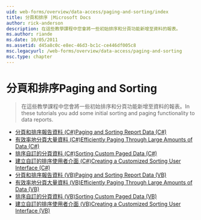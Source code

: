 ```yaml
---
uid: web-forms/overview/data-access/paging-and-sorting/index
title: 分頁和排序 |Microsoft Docs
author: rick-anderson
description: 在這些教學課程中您會將一些初始排序和分頁功能新增至資料的報表。
ms.author: riande
ms.date: 10/05/2011
ms.assetid: d45a8c0c-e8ec-46d3-bc1c-ce446df005c8
msc.legacyurl: /web-forms/overview/data-access/paging-and-sorting
msc.type: chapter
---
```

<a name="paging-and-sorting"></a><span data-ttu-id="068d2-103">分頁和排序</span><span class="sxs-lookup"><span data-stu-id="068d2-103">Paging and Sorting</span></span>
====================
> <span data-ttu-id="068d2-104">在這些教學課程中您會將一些初始排序和分頁功能新增至資料的報表。</span><span class="sxs-lookup"><span data-stu-id="068d2-104">In these tutorials you add some initial sorting and paging functionality to data reports.</span></span>


- [<span data-ttu-id="068d2-105">分頁和排序報告資料 (C#)</span><span class="sxs-lookup"><span data-stu-id="068d2-105">Paging and Sorting Report Data (C#)</span></span>](paging-and-sorting-report-data-cs.md)
- [<span data-ttu-id="068d2-106">有效率地分頁大量資料 (C#)</span><span class="sxs-lookup"><span data-stu-id="068d2-106">Efficiently Paging Through Large Amounts of Data (C#)</span></span>](efficiently-paging-through-large-amounts-of-data-cs.md)
- [<span data-ttu-id="068d2-107">排序自訂的分頁資料 (C#)</span><span class="sxs-lookup"><span data-stu-id="068d2-107">Sorting Custom Paged Data (C#)</span></span>](sorting-custom-paged-data-cs.md)
- [<span data-ttu-id="068d2-108">建立自訂的排序使用者介面 (C#)</span><span class="sxs-lookup"><span data-stu-id="068d2-108">Creating a Customized Sorting User Interface (C#)</span></span>](creating-a-customized-sorting-user-interface-cs.md)
- [<span data-ttu-id="068d2-109">分頁和排序報告資料 (VB)</span><span class="sxs-lookup"><span data-stu-id="068d2-109">Paging and Sorting Report Data (VB)</span></span>](paging-and-sorting-report-data-vb.md)
- [<span data-ttu-id="068d2-110">有效率地分頁大量資料 (VB)</span><span class="sxs-lookup"><span data-stu-id="068d2-110">Efficiently Paging Through Large Amounts of Data (VB)</span></span>](efficiently-paging-through-large-amounts-of-data-vb.md)
- [<span data-ttu-id="068d2-111">排序自訂的分頁資料 (VB)</span><span class="sxs-lookup"><span data-stu-id="068d2-111">Sorting Custom Paged Data (VB)</span></span>](sorting-custom-paged-data-vb.md)
- [<span data-ttu-id="068d2-112">建立自訂的排序使用者介面 (VB)</span><span class="sxs-lookup"><span data-stu-id="068d2-112">Creating a Customized Sorting User Interface (VB)</span></span>](creating-a-customized-sorting-user-interface-vb.md)
